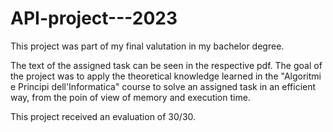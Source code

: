 # API-project---2023
This project was part of my final valutation in my bachelor degree.

The text of the assigned task can be seen in the respective pdf.
The goal of the project was to apply the theoretical knowledge learned in the "Algoritmi e Principi dell'Informatica" course to solve an assigned task in an efficient way, from the poin of view of memory and execution time.

This project received an evaluation of 30/30.
